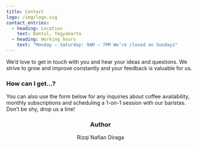 ```yaml
---
title: Contact
logo: /img/logo.svg
contact_entries:
  - heading: Location
    text: Bantul, Yogyakarta
  - heading: Working hours
    text: "Monday – Saturday: 9AM – 7PM We’re closed on Sundays"
---
```

We’d love to get in touch with you and hear your ideas and
questions. We strive to grow and improve constantly and your feedback
is valuable for us.

<h3 class="f4 b lh-title mb2">How can I get…?</h3>

You can also use the form below for any inquiries about coffee
availability, monthly subscriptions and scheduling a 1-on-1 session
with our baristas. Don’t be shy, drop us a line!

<h3 align="center">Author</h3>

<p align="center">Rizqi Nafian Diraga</p>